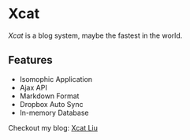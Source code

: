 Xcat
===

*Xcat* is a blog system, maybe the fastest in the world.

Features
---

- Isomophic Application
- Ajax API
- Markdown Format
- Dropbox Auto Sync
- In-memory Database

Checkout my blog: [Xcat Liu](http://xcatliu.com)
